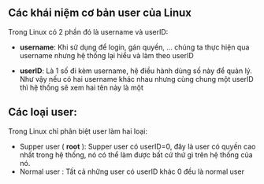 ## Các khái niệm cơ bản user của Linux

Trong Linux có 2 phần đó là username và userID:

- **username**: Khi sử dụng để login, gán quyền, ... chúng ta thực hiện qua username nhưng hệ thống lại hiểu và làm theo userID

- **userID**: Là 1 số đi kèm username, hệ điều hành dùng số này để quản lý. Như vậy nếu có hai username khác nhau nhưng cùng chung một userID thì hệ thống sẽ xem hai tên này là một

## Các loại user:

Trong Linux chỉ phân biệt user làm hai loại:

- Supper user ( **root** ): Supper user có userID=0, đây là user có quyền cao nhất trong hệ thống, nó có thể làm được bất cứ thứ gì trên hệ thống của nó.
- Normal user : Tất cả những user có userID khác 0 đều là normal user
